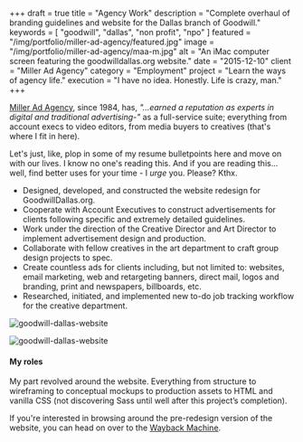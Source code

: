 +++
draft = true
title = "Agency Work"
description = "Complete overhaul of branding guidelines and website for the Dallas branch of Goodwill."
keywords = [ "goodwill", "dallas", "non profit", "npo" ]
featured = "/img/portfolio/miller-ad-agency/featured.jpg"
image = "/img/portfolio/miller-ad-agency/maa-m.jpg"
alt = "An iMac computer screen featuring the goodwilldallas.org website."
date = "2015-12-10"
client = "Miller Ad Agency"
category = "Employment"
project = "Learn the ways of agency life."
execution = "I have no idea. Honestly. Life is crazy, man."
+++

[Miller Ad Agency](http://milleradagency.com), since 1984, has, _"...earned a reputation as experts in digital and traditional advertising-"_ as a full-service suite; everything from account execs to video editors, from media buyers to creatives (that's where I fit in here).

Let's just, like, plop in some of my resume bulletpoints here and move on with our lives. I know no one's reading this. And if you are reading this... well, find better uses for your time - I _urge_ you. Please? Kthx.

- Designed, developed, and constructed the website redesign for GoodwillDallas.org.
- Cooperate with Account Executives to construct advertisements for clients following specific and extremely detailed guidelines.
- Work under the direction of the Creative Director and Art Director to implement advertisement design and production.
- Collaborate with fellow creatives in the art department to craft group design projects to spec.
- Create countless ads for clients including, but not limited to: websites, email marketing, web and retargeting banners, direct mail, logos and branding, print and newspapers, billboards, etc.
- Researched, initiated, and implemented new to-do job tracking workflow for the creative department.

![goodwill-dallas-website](/img/portfolio/goodwill-dallas-website/good-002.jpg)

![goodwill-dallas-website](/img/portfolio/goodwill-dallas-website/good-020.jpg)

#### My roles
My part revolved around the website. Everything from structure to wireframing to conceptual mockups to production assets to HTML and vanilla CSS (not discovering Sass until well after this project’s completion).

If you're interested in browsing around the pre-redesign version of the website, you can head on over to the [Wayback Machine](https://web.archive.org/web/20140110155931/http://goodwilldallas.org/).
